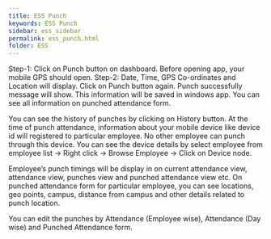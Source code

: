 ```yaml
---
title: ESS Punch
keywords: ESS Punch
sidebar: ess_sidebar
permalink: ess_punch.html
folder: ESS
---
```





Step-1: Click on Punch button on dashboard. Before opening app, your mobile GPS should open.
Step-2: Date, Time, GPS Co-ordinates and Location will display. Click on Punch button again. Punch successfully message will show. This information will be saved in windows app. You can see all information on punched attendance form.



You can see the history of punches by clicking on History button.
At the time of punch attendance, information about your mobile device like device id will registered to particular employee. No other employee can punch through this device.
You can see the device details by select employee from employee list -> Right click -> Browse Employee   ->   Click on Device node.

Employee’s punch timings will be display in on current attendance view, attendance view, punches view and punched attendance view etc.
On punched attendance form for particular employee, you can see locations, geo points, campus, distance from campus and other details related to punch location.

You can edit the punches by Attendance (Employee wise), Attendance (Day wise) and Punched Attendance form.
